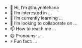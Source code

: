 - 👋 Hi, I’m @huynhlehana
- 👀 I’m interested in ...
- 🌱 I’m currently learning ...
- 💞️ I’m looking to collaborate on ...
- 📫 How to reach me ...
- 😄 Pronouns: ...
- ⚡ Fun fact: ...

<!---
huynhlehana/huynhlehana is a ✨ special ✨ repository because its `README.md` (this file) appears on your GitHub profile.
You can click the Preview link to take a look at your changes.
--->
